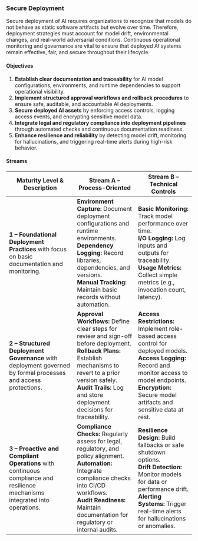 ### Secure Deployment

Secure deployment of AI requires organizations to recognize that models do not behave as static software artifacts but evolve over time. Therefore, deployment strategies must account for model drift, environmental changes, and real-world adversarial conditions. Continuous operational monitoring and governance are vital to ensure that deployed AI systems remain effective, fair, and secure throughout their lifecycle.

#### Objectives

1. **Establish clear documentation and traceability** for AI model configurations, environments, and runtime dependencies to support operational visibility.
2. **Implement structured approval workflows and rollback procedures** to ensure safe, auditable, and accountable AI deployments.
3. **Secure deployed AI assets** by enforcing access controls, logging access events, and encrypting sensitive model data.
4. **Integrate legal and regulatory compliance into deployment pipelines** through automated checks and continuous documentation readiness.
5. **Enhance resilience and reliability** by detecting model drift, monitoring for hallucinations, and triggering real-time alerts during high-risk behavior.

#### Streams

| **Maturity Level & Description** | **Stream A – Process-Oriented** | **Stream B – Technical Controls** |
|----------------------------------|----------------------------------|------------------------------------|
| **1 – Foundational Deployment Practices** with focus on basic documentation and monitoring. | **Environment Capture:** Document deployment configurations and runtime environments. <br> **Dependency Logging:** Record libraries, dependencies, and versions. <br> **Manual Tracking:** Maintain basic records without automation. | **Basic Monitoring:** Track model performance over time. <br> **I/O Logging:** Log inputs and outputs for traceability. <br> **Usage Metrics:** Collect simple metrics (e.g., invocation count, latency). |
| **2 – Structured Deployment Governance** with deployment governed by formal processes and access protections. | **Approval Workflows:** Define clear steps for review and sign-off before deployment. <br> **Rollback Plans:** Establish mechanisms to revert to a prior version safely. <br> **Audit Trails:** Log and store deployment decisions for traceability. | **Access Restrictions:** Implement role-based access control for deployed models. <br> **Access Logging:** Record and monitor access to model endpoints. <br> **Encryption:** Secure model artifacts and sensitive data at rest. |
| **3 – Proactive and Compliant Operations** with continuous compliance and resilience mechanisms  integrated into operations. | **Compliance Checks:** Regularly assess for legal, regulatory, and policy alignment. <br> **Automation:** Integrate compliance checks into CI/CD workflows. <br> **Audit Readiness:** Maintain documentation for regulatory or internal audits. | **Resilience Design:** Build fallbacks or safe shutdown options. <br> **Drift Detection:** Monitor models for data or performance drift. <br> **Alerting Systems:** Trigger real-time alerts for hallucinations or anomalies. |



